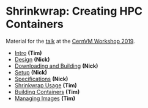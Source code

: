 Shrinkwrap: Creating HPC Containers
===================================

Material for the
[talk](https://indico.cern.ch/event/757415/contributions/3421537/)
at the
[CernVM Workshop 2019](https://indico.cern.ch/e/cvm19).

- [Intro](intro.md) **(Tim)**
- [Design](design.md) **(Nick)**
- [Downloading and Building](install.md) **(Nick)**
- [Setup](setup.md) **(Nick)**
- [Specifications](spec.md) **(Nick)**
- [Shrinkwrap Usage](usage.md) **(Tim)**
- [Building Containers](containers.md) **(Tim)**
- [Managing Images](management.md) **(Tim)**

